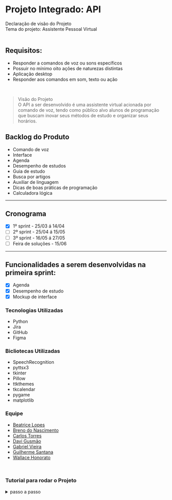 <h1>Projeto Integrado: API</h1>
Declaração de visão do Projeto<br>
Tema do projeto: Assistente Pessoal Virtual<br>
<br>

## Requisitos:
 - Responder a comandos de voz ou sons específicos<br>
 - Possuir no mínimo oito ações de naturezas distintas<br>
 - Aplicação desktop<br>
 - Responder aos comandos em som, texto ou ação<br>
<br>

>Visão do Projeto<br>
O API a ser desenvolvido é uma assistente virtual acionada por comando de voz, tendo como público alvo alunos de programação que buscam inovar seus métodos de estudo e organizar seus horários.

## Backlog do Produto

 - Comando de voz
 - Interface
 - Agenda
 - Desempenho de estudos
 - Guia de estudo
 - Busca por artigos
 - Auxiliar de linguagem 
 - Dicas de boas práticas de programação
 - Calculadora lógica
 <hr>

## Cronograma
- [x] 1º sprint - 25/03 á 14/04 
- [ ] 2º sprint - 25/04 á 15/05
- [ ] 3º sprint - 16/05 á 27/05 
- [ ] Feira de soluções - 15/06 
<hr>

## Funcionalidades a serem desenvolvidas na primeira sprint:
 - [x] Agenda<br>
 - [x] Desempenho de estudo<br>
 - [x] Mockup de interface<br>

### Tecnologias Utilizadas
 - Python<br>
 - Jira<br>
 - GitHub<br>
 - Figma<br>

### Bicliotecas Utilizadas
 - SpeechRecognition 
 - pyttsx3
 - tkinter
 - Pillow
 - ttkthemes
 - tkcalendar
 - pygame
 - matplotlib
 
 ### Equipe
 - [Beatrice Lopes](https://github.com/beatricelopes)<br>
 - [Breno do Nascimento](https://github.com/Breno30)<br>
 - [Carlos Torres](https://github.com/CarlosTorres2305)<br>
 - [Davi Gusmão](https://github.com/Davign10)<br>
 - [Gabriel Vieira](https://github.com/DevBielgrazi)<br>
 - [Guilherme Santana](https://github.com/1SGuilherme)<br>
 - [Wallace Honorato](https://github.com/WallaceHS20)<br>

<br>

### Tutorial para rodar o Projeto
<details>
<summary>passo a passo</summary>

1. Clone o projeto
```
git clone https://github.com/fatec-bd1sem/Projeto-Integrador-Fatec.git
```

2. Baixe o PyAudio para sua versão do python [nesse link](https://www.lfd.uci.edu/~gohlke/pythonlibs/#pyaudio)

>De acordo com suas configurações<br>
![image](https://user-images.githubusercontent.com/59184811/160920480-39c560db-9320-4381-a883-8ada2a3448b2.png)


3. Na pasta onde foi feito o download, instale as bibliotecas com os comandos abaixo
```
pip install PyAudio-0.2.11-cp310-cp310-win_amd64.whl
```

```
pip install SpeechRecognition
```

```
pip install keyboard
```

```
pip install pyttsx3
```

```
pip install tk
```

```
pip install ttkthemes
```

```
pip install tkcalendar
```

```
pip install pygame
```
 
```
pip install matplotlib
```

```
pip install Pillow
```

4. Execute o arquivo principal.py na pasta Projeto-Integrador-Fatec

</details>

